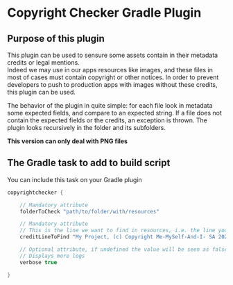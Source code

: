 # Copyright Checker Gradle Plugin

## Purpose of this plugin

This plugin can be used to sensure some assets contain in their metadata credits or legal mentions.  
Indeed we may use in our apps resources like images, and these files in most of cases must contain copyright or other notices.
In order to prevent developers to push to production apps with images without these credits, this plugin can be used.

The behavior of the plugin in quite simple: for each file look in metadata some expected fields, and compare to an expected string.
If a file does not contain the expected fields or the credits, an exception is thrown.
The plugin looks recursively in the folder and its subfolders.

**This version can only deal with PNG files**


## The Gradle task to add to build script

You can include this task on your Gradle plugin

```groovy
copyrightchecker {

	// Mandatory attribute
	folderToCheck "path/to/folder/with/resources"

	// Mandatory attribute
	// This is the line we want to find in resources, i.e. the line your designers include in images
	creditLineToFind "My Project, (c) Copyright Me-MySelf-And-I- SA 2020, CC-BY-SA-NC 4.0"

	// Optional attribute, if undefined the value will be seen as false
	// Displays more logs
	verbose true

}
```
